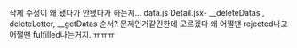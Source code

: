 삭제 수정이 왜 됐다가 안됐다가 하는지...
data.js
Detail.jsx- __deleteDatas , deleteLetter, __getDatas 순서? 문제인거같긴한데 모르겠다
왜 어쩔땐 rejected나고 어쩔땐 fulfilled나는거지..ㅠㅠㅠ


